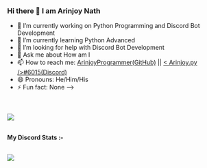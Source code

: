 ### Hi there 👋 I am Arinjoy Nath 

- 🔭 I’m currently working on Python Programming and Discord Bot Development
- 🌱 I’m currently learning Python Advanced
- 🤔 I’m looking for help with Discord Bot Development
- 💬 Ask me about How am I
- 📫 How to reach me: [ArinjoyProgrammer(GitHub)](https://github.com/ArinjoyProgrammer) || [< Arinjoy.py />#6015(Discord)](https://discord.com/users/943512400425025546)
- 😄 Pronouns: He/Him/His
- ⚡ Fun fact: None
-->

<br>
<br>

<div align=centre>
<img src=https://github-readme-stats.vercel.app/api?username=ArinjoyProgrammer&&show_icons=true&title_color=ffffff&icon_color=bb2acf&text_color=daf7dc&bg_color=151515>
</div>
<br>

<p><b>My Discord Stats :-</b></p>

<br>
<div align=centre>
<img src=https://discord.c99.nl/widget/theme-1/943512400425025546.png>
</div>
